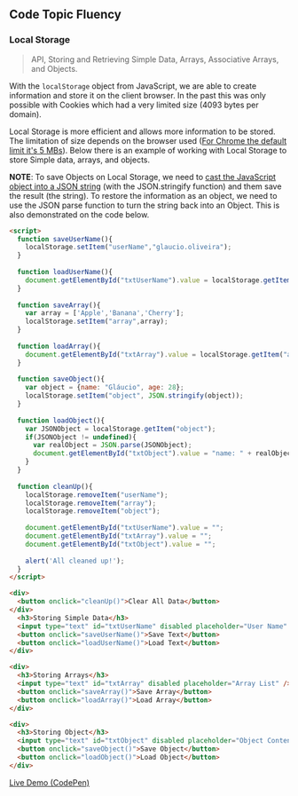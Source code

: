 ## Code Topic Fluency 

### Local Storage
> API, Storing and Retrieving Simple Data, Arrays, Associative Arrays, and Objects.

With the `localStorage` object from JavaScript, we are able to create information and store it on the client browser. In the past this was only possible with Cookies which had a very limited size (4093 bytes per domain).

Local Storage is more efficient and allows more information to be stored. The limitation of size depends on the browser used (<a href="https://developer.chrome.com/apps/offline_storage" target="_blank">For Chrome the default limit it's 5 MBs</a>). Below there is an example of working with Local Storage to store Simple data, arrays, and objects.

**NOTE**: To save Objects on Local Storage, we need to [cast the JavaScript object into a JSON string](../json/README.md) (with the JSON.stringify function) and them save the result (the string). To restore the information as an object, we need to use the JSON parse function to turn the string back into an Object. This is also demonstrated on the code below.

````html
<script>  
  function saveUserName(){
    localStorage.setItem("userName","glaucio.oliveira");
  }
  
  function loadUserName(){
    document.getElementById("txtUserName").value = localStorage.getItem("userName");
  }
  
  function saveArray(){
    var array = ['Apple','Banana','Cherry'];
    localStorage.setItem("array",array);
  }
  
  function loadArray(){
    document.getElementById("txtArray").value = localStorage.getItem("array");
  }
  
  function saveObject(){
    var object = {name: "Gláucio", age: 28};
    localStorage.setItem("object", JSON.stringify(object));    
  }
  
  function loadObject(){
    var JSONObject = localStorage.getItem("object");
    if(JSONObject != undefined){
      var realObject = JSON.parse(JSONObject);
      document.getElementById("txtObject").value = "name: " + realObject.name + ", age: " + realObject.age + ".";
    }
  }
  
  function cleanUp(){
    localStorage.removeItem("userName");
    localStorage.removeItem("array");
    localStorage.removeItem("object");
    
    document.getElementById("txtUserName").value = "";
    document.getElementById("txtArray").value = "";
    document.getElementById("txtObject").value = "";
    
    alert('All cleaned up!');
  }  
</script>

<div>
  <button onclick="cleanUp()">Clear All Data</button>
</div>
  <h3>Storing Simple Data</h3>
  <input type="text" id="txtUserName" disabled placeholder="User Name" />
  <button onclick="saveUserName()">Save Text</button>
  <button onclick="loadUserName()">Load Text</button>
</div>

<div>
  <h3>Storing Arrays</h3>
  <input type="text" id="txtArray" disabled placeholder="Array List" />
  <button onclick="saveArray()">Save Array</button>
  <button onclick="loadArray()">Load Array</button>
</div>

<div>
  <h3>Storing Object</h3>
  <input type="text" id="txtObject" disabled placeholder="Object Content" />
  <button onclick="saveObject()">Save Object</button>
  <button onclick="loadObject()">Load Object</button>
</div>
````
<a href="https://codepen.io/glaucioso/pen/MxrLGV" target="_blank">Live Demo (CodePen)</a>
